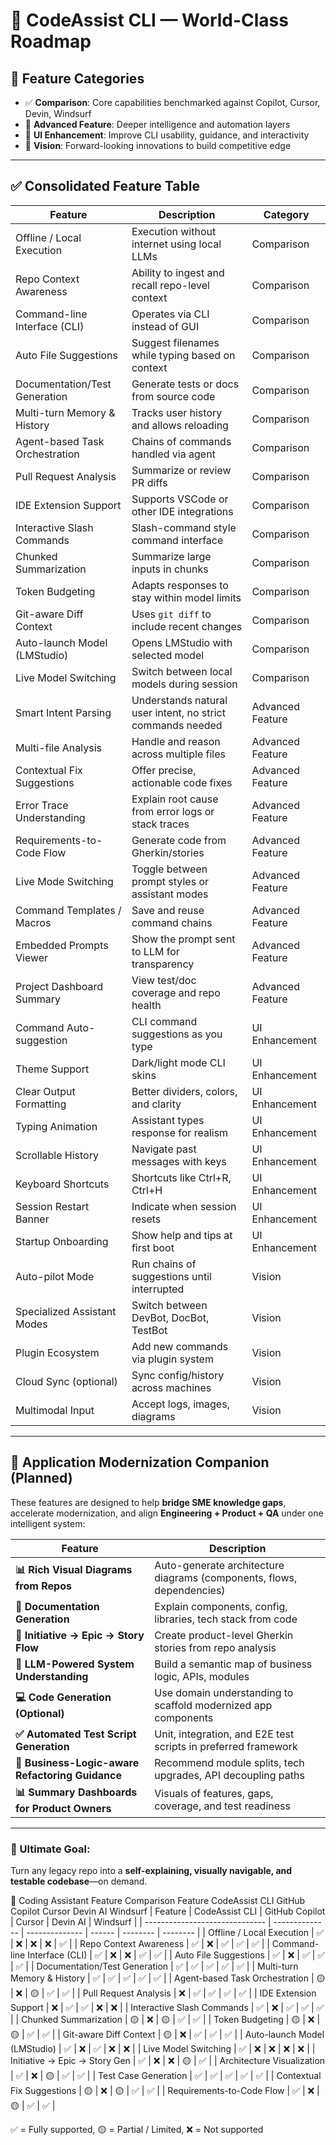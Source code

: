 # 📘 CodeAssist CLI — World-Class Roadmap

## 🧩 Feature Categories

- ✅ **Comparison**: Core capabilities benchmarked against Copilot, Cursor, Devin, Windsurf
- 🧠 **Advanced Feature**: Deeper intelligence and automation layers
- 🎨 **UI Enhancement**: Improve CLI usability, guidance, and interactivity
- 🚀 **Vision**: Forward-looking innovations to build competitive edge

---

## ✅ Consolidated Feature Table

| **Feature**                        | **Description**                                                   | **Category**         |
|-----------------------------------|-------------------------------------------------------------------|----------------------|
| Offline / Local Execution         | Execution without internet using local LLMs                       | Comparison           |
| Repo Context Awareness            | Ability to ingest and recall repo-level context                   | Comparison           |
| Command-line Interface (CLI)      | Operates via CLI instead of GUI                                   | Comparison           |
| Auto File Suggestions             | Suggest filenames while typing based on context                   | Comparison           |
| Documentation/Test Generation     | Generate tests or docs from source code                           | Comparison           |
| Multi-turn Memory & History       | Tracks user history and allows reloading                          | Comparison           |
| Agent-based Task Orchestration    | Chains of commands handled via agent                              | Comparison           |
| Pull Request Analysis             | Summarize or review PR diffs                                      | Comparison           |
| IDE Extension Support             | Supports VSCode or other IDE integrations                         | Comparison           |
| Interactive Slash Commands        | Slash-command style command interface                             | Comparison           |
| Chunked Summarization            | Summarize large inputs in chunks                                  | Comparison           |
| Token Budgeting                   | Adapts responses to stay within model limits                      | Comparison           |
| Git-aware Diff Context            | Uses `git diff` to include recent changes                         | Comparison           |
| Auto-launch Model (LMStudio)      | Opens LMStudio with selected model                                | Comparison           |
| Live Model Switching              | Switch between local models during session                        | Comparison           |
| Smart Intent Parsing              | Understands natural user intent, no strict commands needed         | Advanced Feature     |
| Multi-file Analysis               | Handle and reason across multiple files                           | Advanced Feature     |
| Contextual Fix Suggestions        | Offer precise, actionable code fixes                              | Advanced Feature     |
| Error Trace Understanding         | Explain root cause from error logs or stack traces                | Advanced Feature     |
| Requirements-to-Code Flow         | Generate code from Gherkin/stories                                | Advanced Feature     |
| Live Mode Switching               | Toggle between prompt styles or assistant modes                   | Advanced Feature     |
| Command Templates / Macros        | Save and reuse command chains                                     | Advanced Feature     |
| Embedded Prompts Viewer           | Show the prompt sent to LLM for transparency                      | Advanced Feature     |
| Project Dashboard Summary         | View test/doc coverage and repo health                            | Advanced Feature     |
| Command Auto-suggestion           | CLI command suggestions as you type                               | UI Enhancement       |
| Theme Support                     | Dark/light mode CLI skins                                         | UI Enhancement       |
| Clear Output Formatting           | Better dividers, colors, and clarity                              | UI Enhancement       |
| Typing Animation                  | Assistant types response for realism                              | UI Enhancement       |
| Scrollable History                | Navigate past messages with keys                                  | UI Enhancement       |
| Keyboard Shortcuts                | Shortcuts like Ctrl+R, Ctrl+H                                     | UI Enhancement       |
| Session Restart Banner            | Indicate when session resets                                      | UI Enhancement       |
| Startup Onboarding                | Show help and tips at first boot                                  | UI Enhancement       |
| Auto-pilot Mode                   | Run chains of suggestions until interrupted                       | Vision               |
| Specialized Assistant Modes       | Switch between DevBot, DocBot, TestBot                            | Vision               |
| Plugin Ecosystem                  | Add new commands via plugin system                                | Vision               |
| Cloud Sync (optional)             | Sync config/history across machines                               | Vision               |
| Multimodal Input                  | Accept logs, images, diagrams                                     | Vision               |

---

## 🧭 Application Modernization Companion (Planned)

These features are designed to help **bridge SME knowledge gaps**, accelerate modernization, and align **Engineering + Product + QA** under one intelligent system:

| Feature                                          | Description                                                                 |
|--------------------------------------------------|-----------------------------------------------------------------------------|
| **📊 Rich Visual Diagrams from Repos**           | Auto-generate architecture diagrams (components, flows, dependencies)       |
| **📘 Documentation Generation**                  | Explain components, config, libraries, tech stack from code                 |
| **🧱 Initiative → Epic → Story Flow**            | Create product-level Gherkin stories from repo analysis                     |
| **🧠 LLM-Powered System Understanding**          | Build a semantic map of business logic, APIs, modules                       |
| **💻 Code Generation (Optional)**                | Use domain understanding to scaffold modernized app components              |
| **✅ Automated Test Script Generation**          | Unit, integration, and E2E test scripts in preferred framework              |
| **🧠 Business-Logic-aware Refactoring Guidance** | Recommend module splits, tech upgrades, API decoupling paths                |
| **📊 Summary Dashboards for Product Owners**     | Visuals of features, gaps, coverage, and test readiness                     |

---

### 🌟 Ultimate Goal:
Turn any legacy repo into a **self-explaining, visually navigable, and testable codebase**—on demand.


🧠 Coding Assistant Feature Comparison
Feature	CodeAssist CLI	GitHub Copilot	Cursor	Devin AI	Windsurf
| Feature                        | CodeAssist CLI | GitHub Copilot | Cursor | Devin AI | Windsurf |
| ------------------------------ | -------------- | -------------- | ------ | -------- | -------- |
| Offline / Local Execution      | ✅              | ❌              | ❌      | ❌        | ✅        |
| Repo Context Awareness         | ✅              | ❌              | ✅      | ✅        | ✅        |
| Command-line Interface (CLI)   | ✅              | ❌              | ❌      | ✅        | ✅        |
| Auto File Suggestions          | ✅              | ❌              | ✅      | ✅        | ✅        |
| Documentation/Test Generation  | ✅              | ✅              | ✅      | ✅        | ✅        |
| Multi-turn Memory & History    | ✅              | ✅              | ✅      | ✅        | ✅        |
| Agent-based Task Orchestration | 🟡             | ❌              | 🟡     | ✅        | ✅        |
| Pull Request Analysis          | ❌              | ✅              | ✅      | ✅        | ✅        |
| IDE Extension Support          | ❌              | ✅              | ✅      | ❌        | ❌        |
| Interactive Slash Commands     | ✅              | ❌              | ✅      | ✅        | ✅        |
| Chunked Summarization          | 🟡             | ❌              | 🟡     | ✅        | ✅        |
| Token Budgeting                | 🟡             | ❌              | 🟡     | ✅        | ✅        |
| Git-aware Diff Context         | 🟡             | ❌              | ✅      | ✅        | ✅        |
| Auto-launch Model (LMStudio)   | ✅              | ❌              | ✅      | ❌        | ❌        |
| Live Model Switching           | ✅              | ❌              | ❌      | ❌        | ❌        |
| Initiative → Epic → Story Gen  | ✅              | ❌              | ❌      | 🟡       | ✅        |
| Architecture Visualization     | ✅              | ❌              | 🟡     | ✅        | ✅        |
| Test Case Generation           | ✅              | ✅              | ✅      | ✅        | ✅        |
| Contextual Fix Suggestions     | 🟡             | ❌              | 🟡     | ✅        | ✅        |
| Requirements-to-Code Flow      | ✅              | ❌              | 🟡     | ✅        | ✅        |


✅ = Fully supported, 🟡 = Partial / Limited, ❌ = Not supported